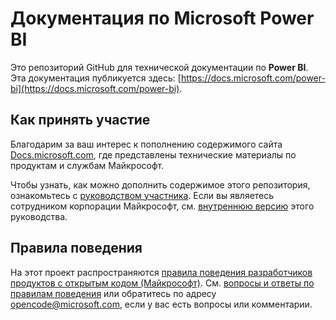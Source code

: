 # <a name="microsoft-power-bi-documentation"></a>Документация по Microsoft Power BI

Это репозиторий GitHub для технической документации по **Power BI**. Эта документация публикуется здесь: [https://docs.microsoft.com/power-bi](https://docs.microsoft.com/power-bi).

## <a name="how-to-contribute"></a>Как принять участие

Благодарим за ваш интерес к пополнению содержимого сайта [Docs.microsoft.com](https://docs.microsoft.com/), где представлены технические материалы по продуктам и службам Майкрософт.

Чтобы узнать, как можно дополнить содержимое этого репозитория, ознакомьтесь с [руководством участника](https://docs.microsoft.com/contribute). Если вы являетесь сотрудником корпорации Майкрософт, см. [внутреннюю версию](https://aka.ms/docsguidescontribute) этого руководства.

## <a name="code-of-conduct"></a>Правила поведения

На этот проект распространяются [правила поведения разработчиков продуктов с открытым кодом (Майкрософт)](https://opensource.microsoft.com/codeofconduct/). См. [вопросы и ответы по правилам поведения](https://opensource.microsoft.com/codeofconduct/faq/) или обратитесь по адресу [opencode@microsoft.com](mailto:opencode@microsoft.com), если у вас есть вопросы или комментарии.